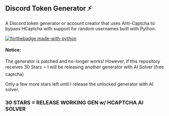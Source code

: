 

## Discord Token Generator ⚡️
A Discord token generator or account creator that uses Anti-Captcha to bypass HCaptcha with support for random usernames built with Python.

[![forthebadge made-with-python](http://ForTheBadge.com/images/badges/made-with-python.svg)](https://www.python.org/)

#### Notice:
The generator is patched and no-longer works! However, if this repository receives 30 Stars ⭐️ I will be releasing another generator with AI Solver (free captcha)

Only a few more stars left until I release the unlocked generator with AI solver.

### 30 STARS = RELEASE WORKING GEN w/ HCAPTCHA AI SOLVER 
